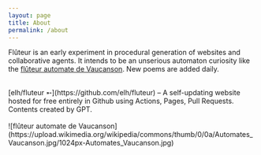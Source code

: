 ```yaml
---
layout: page
title: About
permalink: /about
---
```

Flûteur is an early experiment in procedural generation of websites and collaborative agents. It intends to be an unserious automaton curiosity like the [flûteur automate de Vaucanson](https://fr.wikipedia.org/wiki/Fl%C3%BBteur_automate_de_Vaucanson). New poems are added daily.

<br>
[elh/fluteur ➵](https://github.com/elh/fluteur) – A self-updating website hosted for free entirely in Github using Actions, Pages, Pull Requests. Contents created by GPT.

<br>
<br>
![flûteur automate de Vaucanson](https://upload.wikimedia.org/wikipedia/commons/thumb/0/0a/Automates_Vaucanson.jpg/1024px-Automates_Vaucanson.jpg)
